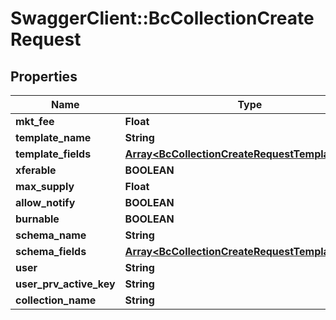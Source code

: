 # SwaggerClient::BcCollectionCreateRequest

## Properties
Name | Type | Description | Notes
------------ | ------------- | ------------- | -------------
**mkt_fee** | **Float** |  | [optional] 
**template_name** | **String** |  | 
**template_fields** | [**Array&lt;BcCollectionCreateRequestTemplateFields&gt;**](BcCollectionCreateRequestTemplateFields.md) |  | 
**xferable** | **BOOLEAN** |  | [optional] 
**max_supply** | **Float** |  | [optional] 
**allow_notify** | **BOOLEAN** |  | [optional] 
**burnable** | **BOOLEAN** |  | [optional] 
**schema_name** | **String** |  | 
**schema_fields** | [**Array&lt;BcCollectionCreateRequestTemplateFields&gt;**](BcCollectionCreateRequestTemplateFields.md) |  | 
**user** | **String** |  | 
**user_prv_active_key** | **String** |  | 
**collection_name** | **String** |  | 


